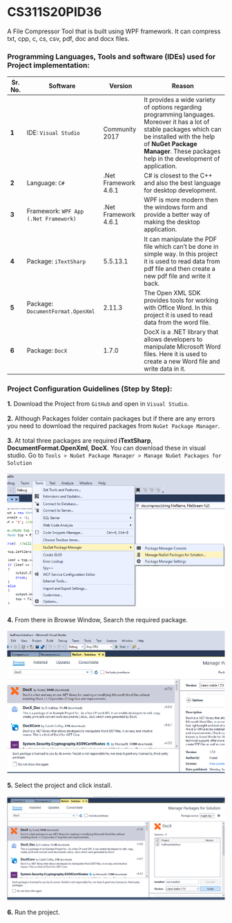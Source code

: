 # CS311S20PID36
A File Compressor Tool that is built using WPF framework. It can compress txt, cpp, c, cs, csv, pdf, doc and docx files.
### Programming Languages, Tools and software (IDEs) used for Project implementation:

|**Sr. No.**   |  **Software** |**Version**   |**Reason** |
|---|---|---|---|
| **1**  |IDE: `Visual Studio`| Community 2017 |  It provides a wide variety of options regarding programming languages. Moreover it has a lot of stable packages which can be installed with the help of **NuGet Package Manager**. These packages help in the development of application.   |
| **2**  | Language: `C#`	| .Net Framework 4.6.1  | C# is closest to the C++ and also the best language for desktop development.   |
| **3** |  Framework: `WPF App (.Net Framework)` |  .Net Framework 4.6.1 | 	WPF is more modern then the windows form and provide a better way of making the desktop application.  |
| **4** |  Package: `iTextSharp` |  5.5.13.1 | It can manipulate the PDF file which can’t be done in simple way. In this project it is used to read data from pdf file and then create a new pdf file and write it back.  |
| **5**  | Package: `DocumentFormat.OpenXml`  | 2.11.3 | 	The Open XML SDK provides tools for working with Office Word. In this project it is used to read data from the word file.|
| **6**  | Package: `DocX`  | 	1.7.0	  |  DocX is a .NET library that allows developers to manipulate Microsoft Word files. Here it is used to create a new Word file and write data in it. |

### Project Configuration Guidelines (Step by Step):
**1.**  Download the Project from `GitHub` and open in `Visual Studio`. <br><br>
**2.**	Although Packages folder contain packages but if there are any errors you need to download the required packages from `NuGet Package Manager`. <br><br>
**3.**	At total three packages are required **iTextSharp**, **DocumentFormat.OpenXml**, **DocX**. You can download these in visual studio. Go to `Tools > NuGet Package Manager > Manage NuGet Packages for Solution` <br><br>
![NuGet](huffmanInterface/huffmanInterface/Assets/S1.png) <br><br>
**4.**	From there in Browse Window, Search the required package. <br><br>
![NuGet](huffmanInterface/huffmanInterface/Assets/S2.png) <br><br>
**5.**  Select the project and click install. <br><br>
![NuGet](huffmanInterface/huffmanInterface/Assets/S3.png) <br><br>
**6.**  Run the project. <br><br>



	


	


